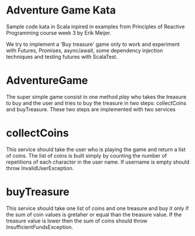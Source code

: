 Adventure Game Kata
===================

Sample code kata in Scala inpired in examples from Principles of Reactive Programming course week 3 by Erik Meijer.

We try to implement a 'Buy treasure' game only to work and experiment with Futures, Promises, async/await, some dependency injection techniques and testing futures with ScalaTest.

# AdventureGame
The super simple game consist in one method *play* who takes the treasure to buy and the user and tries to buy the treasure in two steps:
collectCoins and buyTreasure. These two steps are implemented with two services 

# collectCoins
This service should take the user who is playing the game and return a list of coins. The list of coins is built simply by counting the number of repetitions of each character in the user name.
If username is empty should throw InvalidUserException.

# buyTreasure
This service should take one list of coins and one treasure and buy it only if the sum of coin values is gretaher or equal than the treasure value. 
If the treasure value is lower then the sum of coins should throw InsufficientFundsException.  

